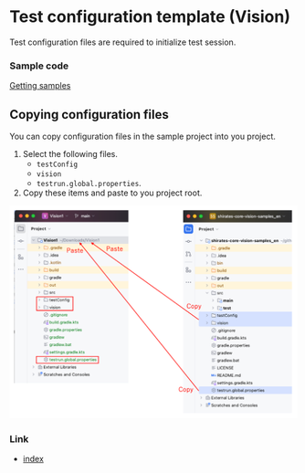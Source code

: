 # Test configuration template (Vision)

Test configuration files are required to initialize test session.

### Sample code

[Getting samples](../../getting_samples.md)

## Copying configuration files

You can copy configuration files in the sample project into you project.

1. Select the following files.
    - `testConfig`
    - `vision`
    - `testrun.global.properties`.
2. Copy these items and paste to you project root.

![](../_images/copying_test_config_files.png)

### Link

- [index](../../../index.md)



